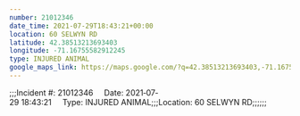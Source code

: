 ```yaml
---
number: 21012346
date_time: 2021-07-29T18:43:21+00:00
location: 60 SELWYN RD
latitude: 42.38513213693403
longitude: -71.16755582912245
type: INJURED ANIMAL
google_maps_link: https://maps.google.com/?q=42.38513213693403,-71.16755582912245
---
```


;;;Incident #: 21012346     Date: 2021‐07‐29 18:43:21     Type: INJURED ANIMAL;;;Location: 60 SELWYN RD;;;;;;
